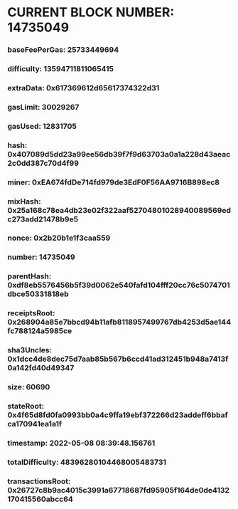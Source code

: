 # CURRENT BLOCK NUMBER: 14735049

### baseFeePerGas: 25733449694
### difficulty: 13594711811065415
### extraData: 0x617369612d65617374322d31
### gasLimit: 30029267
### gasUsed: 12831705
### hash: 0x407089d5dd23a99ee56db39f7f9d63703a0a1a228d43aeac2c0dd387c70d4f99
### miner: 0xEA674fdDe714fd979de3EdF0F56AA9716B898ec8
### mixHash: 0x25a168c78ea4db23e02f322aaf52704801028940089569edc273add21478b9e5
### nonce: 0x2b20b1e1f3caa559
### number: 14735049
### parentHash: 0xdf8eb5576456b5f39d0062e540fafd104fff20cc76c5074701dbce50331818eb
### receiptsRoot: 0x268904a85e7bbcd94b11afb8118957499767db4253d5ae144fc788124a5985ce
### sha3Uncles: 0x1dcc4de8dec75d7aab85b567b6ccd41ad312451b948a7413f0a142fd40d49347
### size: 60690
### stateRoot: 0x4f65d8fd0fa0993bb0a4c9ffa19ebf372266d23addeff6bbafca170941ea1a1f
### timestamp: 2022-05-08 08:39:48.156761
### totalDifficulty: 48396280104468005483731
### transactionsRoot: 0x26727c8b9ac4015c3991a67718687fd95905f164de0de4132170415560abcc64

